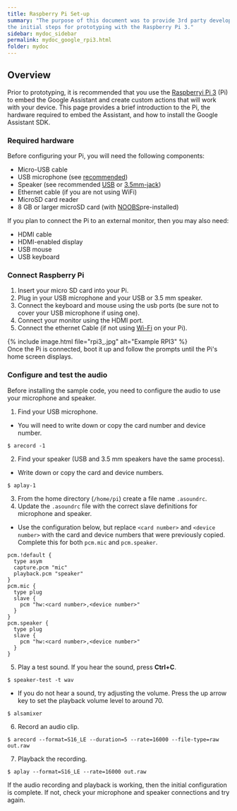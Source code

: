 ```yaml
---
title: Raspberry Pi Set-up
summary: "The purpose of this document was to provide 3rd party developers with
the initial steps for prototyping with the Raspberry Pi 3."
sidebar: mydoc_sidebar
permalink: mydoc_google_rpi3.html
folder: mydoc
---
```


## Overview

Prior to prototyping, it is recommended that you use the [Raspberryi Pi 3](https://www.raspberrypi.org/products/raspberry-pi-3-model-b/)
(Pi) to embed the Google Assistant and create custom actions that will work with
your device. This page provides a brief introduction to the Pi, the hardware
required to embed the Assistant, and how to install the Google Assistant SDK.

### Required hardware

Before configuring your Pi, you will need the following components:

* Micro-USB cable
* USB microphone (see [recommended](https://www.adafruit.com/product/3367))
* Speaker (see recommended [USB](https://www.adafruit.com/products/3369) or [3.5mm-jack](https://www.sparkfun.com/products/14023))
* Ethernet cable (if you are not using WiFi)
* MicroSD card reader
* 8 GB or larger microSD card (with [NOOBS](https://www.raspberrypi.org/downloads/noobs/)pre-installed)

If you plan to connect the Pi to an external monitor, then you may also need:

* HDMI cable
* HDMI-enabled display
* USB mouse
* USB keyboard

### Connect Raspberry Pi

1. Insert your micro SD card into your Pi.
2. Plug in your USB microphone and your USB or 3.5 mm speaker.
3. Connect the keyboard and mouse using the usb ports (be sure not to cover your
USB microphone if using one).
4. Connect your monitor using the HDMI port.
5. Connect the ethernet Cable (if not using [Wi-Fi](https://www.raspberrypi.org/documentation/configuration/wireless/desktop.md)
on your Pi).

{% include image.html file="rpi3_.jpg" alt="Example RPI3" %}
<br>
Once the Pi is connected, boot it up and follow the prompts until the Pi's home
screen displays.

### Configure and test the audio

Before installing the sample code, you need to configure the audio to use your
microphone and speaker.

1. Find your USB microphone.
*  You will need to write down or copy the card number and device number.
```
$ arecord -1
```
2. Find your speaker (USB and 3.5 mm speakers have the same process).
* Write down or copy the card and device numbers.
```
$ aplay-1
```
3. From the home directory (`/home/pi`) create a file name `.asoundrc`.
4. Update the `.asoundrc` file with the correct slave definitions for microphone
and speaker.
* Use the configuration below, but replace `<card number>` and `<device number>`
with the card and device numbers that were previously copied. Complete this for
both `pcm.mic` and `pcm.speaker`.
```
pcm.!default {
  type asym
  capture.pcm "mic"
  playback.pcm "speaker"
}
pcm.mic {
  type plug
  slave {
    pcm "hw:<card number>,<device number>"
  }
}
pcm.speaker {
  type plug
  slave {
    pcm "hw:<card number>,<device number>"
  }
}
```
5. Play a test sound. If you hear the sound, press <b>Ctrl+C</b>.
```
$ speaker-test -t wav
```
* If you do not hear a sound, try adjusting the volume. Press the up arrow key
to set the playback volume level to around 70.
```
$ alsamixer
```
6. Record an audio clip.
```
$ arecord --format=S16_LE --duration=5 --rate=16000 --file-type=raw out.raw
```
7. Playback the recording.
```
$ aplay --format=S16_LE --rate=16000 out.raw
```

If the audio recording and playback is working, then the initial configuration
is complete. If not, check your microphone and speaker connections and try
again.
